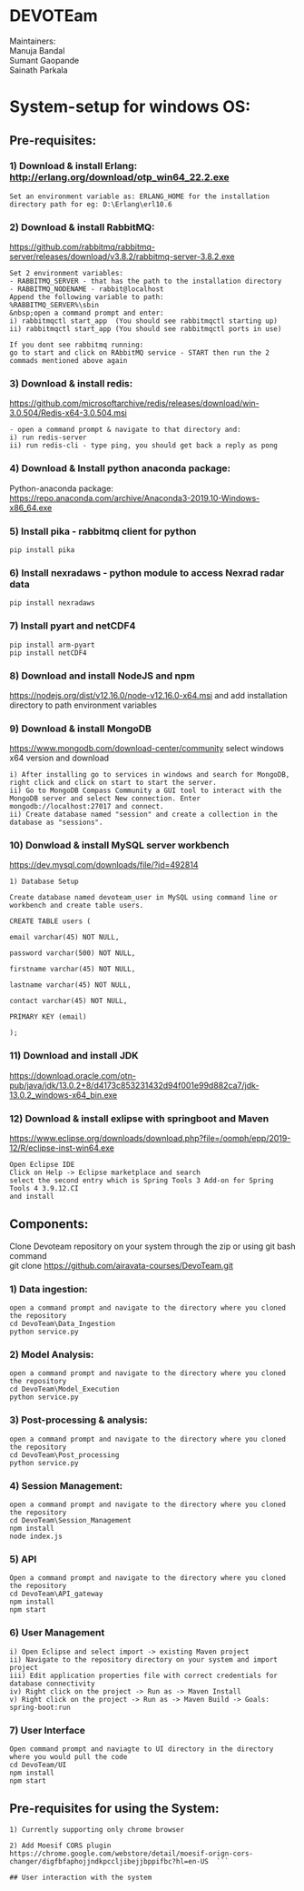 # DEVOTEam 

Maintainers:  
Manuja Bandal  
Sumant Gaopande  
Sainath Parkala  

# System-setup for windows OS:   
## Pre-requisites:   
### 1) Download & install Erlang: http://erlang.org/download/otp_win64_22.2.exe  
```
Set an environment variable as: ERLANG_HOME for the installation  
directory path for eg: D:\Erlang\erl10.6    
```

### 2) Download & install RabbitMQ:  
https://github.com/rabbitmq/rabbitmq-server/releases/download/v3.8.2/rabbitmq-server-3.8.2.exe  
```
Set 2 environment variables:  
- RABBITMQ_SERVER - that has the path to the installation directory  
- RABBITMQ_NODENAME - rabbit@localhost  
Append the following variable to path:  
%RABBITMQ_SERVER%\sbin      
&nbsp;open a command prompt and enter:  
i) rabbitmqctl start_app  (You should see rabbitmqctl starting up)   
ii) rabbitmqctl start_app (You should see rabbitmqctl ports in use)  

If you dont see rabbitmq running:
go to start and click on RAbbitMQ service - START then run the 2 commads mentioned above again
```

### 3) Download & install redis:
https://github.com/microsoftarchive/redis/releases/download/win-3.0.504/Redis-x64-3.0.504.msi  
```
- open a command prompt & navigate to that directory and:
i) run redis-server
ii) run redis-cli - type ping, you should get back a reply as pong
```

### 4) Download & Install python anaconda package:
Python-anaconda package: https://repo.anaconda.com/archive/Anaconda3-2019.10-Windows-x86_64.exe

### 5) Install pika - rabbitmq client for python  
```
pip install pika
```

### 6) Install nexradaws - python module to access Nexrad radar data 
```
pip install nexradaws
```  

### 7) Install pyart and netCDF4
```
pip install arm-pyart
pip install netCDF4
```
### 8) Download and install NodeJS and npm
https://nodejs.org/dist/v12.16.0/node-v12.16.0-x64.msi and add installation directory to path environment variables

### 9) Download & install MongoDB
https://www.mongodb.com/download-center/community select windows x64 version and download
```
i) After installing go to services in windows and search for MongoDB, right click and click on start to start the server.
ii) Go to MongoDB Compass Community a GUI tool to interact with the MongoDB server and select New connection. Enter mongodb://localhost:27017 and connect.  
ii) Create database named "session" and create a collection in the database as "sessions".
```

### 10) Donwload & install MySQL server workbench  
https://dev.mysql.com/downloads/file/?id=492814
```
1) Database Setup

Create database named devoteam_user in MySQL using command line or workbench and create table users.

CREATE TABLE users (

email varchar(45) NOT NULL,

password varchar(500) NOT NULL,

firstname varchar(45) NOT NULL,

lastname varchar(45) NOT NULL,

contact varchar(45) NOT NULL,

PRIMARY KEY (email)

);
```

### 11) Download and install JDK
https://download.oracle.com/otn-pub/java/jdk/13.0.2+8/d4173c853231432d94f001e99d882ca7/jdk-13.0.2_windows-x64_bin.exe

### 12) Download & install exlipse with springboot and Maven
https://www.eclipse.org/downloads/download.php?file=/oomph/epp/2019-12/R/eclipse-inst-win64.exe
```
Open Eclipse IDE
Click on Help -> Eclipse marketplace and search 
select the second entry which is Spring Tools 3 Add-on for Spring Tools 4 3.9.12.CI
and install
```

## Components:
Clone Devoteam repository on your system through the zip or using git bash command  
git clone https://github.com/airavata-courses/DevoTeam.git
### 1) Data ingestion:
```
open a command prompt and navigate to the directory where you cloned the repository  
cd DevoTeam\Data_Ingestion  
python service.py
```
### 2) Model Analysis:
```
open a command prompt and navigate to the directory where you cloned the repository  
cd DevoTeam\Model_Execution
python service.py
```
### 3) Post-processing & analysis:
```
open a command prompt and navigate to the directory where you cloned the repository  
cd DevoTeam\Post_processing
python service.py
```  
### 4) Session Management:     
```
open a command prompt and navigate to the directory where you cloned the repository  
cd DevoTeam\Session_Management
npm install
node index.js
```  

### 5) API   
```
Open a command prompt and navigate to the directory where you cloned the repository  
cd DevoTeam\API_gateway
npm install
npm start
```  

### 6) User Management  
```
i) Open Eclipse and select import -> existing Maven project  
ii) Navigate to the repository directory on your system and import project  
iii) Edit application properties file with correct credentials for database connectivity  
iv) Right click on the project -> Run as -> Maven Install  
v) Right click on the project -> Run as -> Maven Build -> Goals: spring-boot:run
```

### 7) User Interface
```
Open command prompt and naviagte to UI directory in the directory where you would pull the code
cd DevoTeam/UI
npm install
npm start
```
## Pre-requisites for using the System:  
```
1) Currently supporting only chrome browser

2) Add Moesif CORS plugin https://chrome.google.com/webstore/detail/moesif-orign-cors-changer/digfbfaphojjndkpccljibejjbppifbc?hl=en-US  ```

## User interaction with the system
